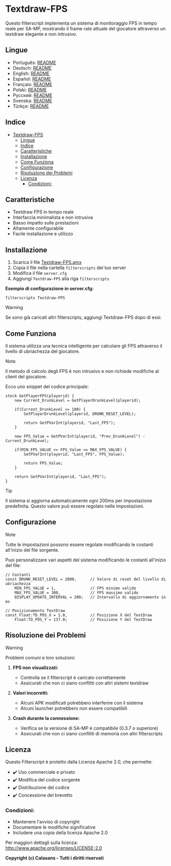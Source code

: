 # Textdraw-FPS

Questo filterscript implementa un sistema di monitoraggio FPS in tempo reale per SA-MP, mostrando il frame rate attuale del giocatore attraverso un textdraw elegante e non intrusivo.

## Lingue

- Português: [README](../../)
- Deutsch: [README](../Deutsch/README.md)
- English: [README](../English/README.md)
- Español: [README](../Espanol/README.md)
- Français: [README](../Francais/README.md)
- Polski: [README](../Polski/README.md)
- Русский: [README](../Русский/README.md)
- Svenska: [README](../Svenska/README.md)
- Türkçe: [README](../Turkce/README.md)

## Indice

- [Textdraw-FPS](#textdraw-fps)
  - [Lingue](#lingue)
  - [Indice](#indice)
  - [Caratteristiche](#caratteristiche)
  - [Installazione](#installazione)
  - [Come Funziona](#come-funziona)
  - [Configurazione](#configurazione)
  - [Risoluzione dei Problemi](#risoluzione-dei-problemi)
  - [Licenza](#licenza)
    - [Condizioni:](#condizioni)

## Caratteristiche

- Textdraw FPS in tempo reale
- Interfaccia minimalista e non intrusiva
- Basso impatto sulle prestazioni
- Altamente configurabile
- Facile installazione e utilizzo

## Installazione

1. Scarica il file [Textdraw-FPS.amx](https://github.com/ocalasans/Textdraw-FPS/raw/refs/heads/main/src/Textdraw-FPS.amx)
2. Copia il file nella cartella `filterscripts` del tuo server
3. Modifica il file `server.cfg`
4. Aggiungi `Textdraw-FPS` alla riga `filterscripts`

**Esempio di configurazione in server.cfg:**
```
filterscripts Textdraw-FPS
```

> [!WARNING]
> Se sono già caricati altri filterscripts, aggiungi Textdraw-FPS dopo di essi.

## Come Funziona

Il sistema utilizza una tecnica intelligente per calcolare gli FPS attraverso il livello di ubriachezza del giocatore.

> [!NOTE]
> Il metodo di calcolo degli FPS è non intrusivo e non richiede modifiche al client del giocatore.

Ecco uno snippet del codice principale:

```pawn
stock GetPlayerFPS(playerid) {
    new Current_DrunkLevel = GetPlayerDrunkLevel(playerid);
    
    if(Current_DrunkLevel <= 100) {
        SetPlayerDrunkLevel(playerid, DRUNK_RESET_LEVEL);

        return GetPVarInt(playerid, "Last_FPS");
    }
    
    new FPS_Value = GetPVarInt(playerid, "Prev_DrunkLevel") - Current_DrunkLevel;
    
    if(MIN_FPS_VALUE <= FPS_Value <= MAX_FPS_VALUE) {
        SetPVarInt(playerid, "Last_FPS", FPS_Value);

        return FPS_Value;
    }
    
    return GetPVarInt(playerid, "Last_FPS");
}
```

> [!TIP]
> Il sistema si aggiorna automaticamente ogni 200ms per impostazione predefinita. Questo valore può essere regolato nelle impostazioni.

## Configurazione

> [!NOTE]
> Tutte le impostazioni possono essere regolate modificando le costanti all'inizio del file sorgente.

Puoi personalizzare vari aspetti del sistema modificando le costanti all'inizio del file:

```pawn
// Costanti
const DRUNK_RESET_LEVEL = 2000,      // Valore di reset del livello di ubriachezza
    MIN_FPS_VALUE = 1,               // FPS minimo valido
    MAX_FPS_VALUE = 300,             // FPS massimo valido
    DISPLAY_UPDATE_INTERVAL = 200;   // Intervallo di aggiornamento in ms

// Posizionamento TextDraw
const Float:TD_POS_X = 1.0,          // Posizione X del TextDraw
    Float:TD_POS_Y = 137.0;          // Posizione Y del TextDraw
```

## Risoluzione dei Problemi

> [!WARNING]
> Problemi comuni e loro soluzioni:

1. **FPS non visualizzati:**
   - Controlla se il filterscript è caricato correttamente
   - Assicurati che non ci siano conflitti con altri sistemi textdraw

2. **Valori incorretti:**
   - Alcuni APK modificati potrebbero interferire con il sistema
   - Alcuni launcher potrebbero non essere compatibili

3. **Crash durante la connessione:**
   - Verifica se la versione di SA-MP è compatibile (0.3.7 o superiore)
   - Assicurati che non ci siano conflitti di memoria con altri filterscripts

## Licenza

Questo Filterscript è protetto dalla Licenza Apache 2.0, che permette:

- ✔️ Uso commerciale e privato
- ✔️ Modifica del codice sorgente
- ✔️ Distribuzione del codice
- ✔️ Concessione del brevetto

### Condizioni:

- Mantenere l'avviso di copyright
- Documentare le modifiche significative
- Includere una copia della licenza Apache 2.0

Per maggiori dettagli sulla licenza: http://www.apache.org/licenses/LICENSE-2.0

**Copyright (c) Calasans - Tutti i diritti riservati**